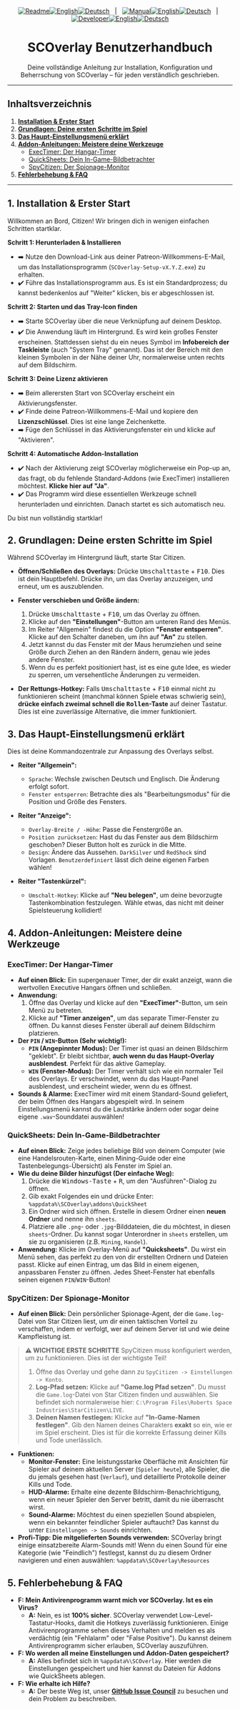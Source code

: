 <p align="center">
  <!-- Readme Links -->
  <a href="README.de.md"><img src="https://img.shields.io/badge/Readme-007bff?style=for-the-badge" alt="Readme"></a><!--
  --><a href="README.md"><img src="https://img.shields.io/badge/EN-555?style=for-the-badge" alt="English"></a><!--
  --><a href="README.de.md"><img src="https://img.shields.io/badge/DE-ff6f00?style=for-the-badge" alt="Deutsch"></a>
  &nbsp;&nbsp;|&nbsp;&nbsp;
  <!-- Manual Links -->
  <a href="MANUAL.de.md"><img src="https://img.shields.io/badge/Manual-555?style=for-the-badge" alt="Manual"></a><!--
  --><a href="MANUAL.md"><img src="https://img.shields.io/badge/EN-555?style=for-the-badge" alt="English"></a><!--
  --><a href="MANUAL.de.md"><img src="https://img.shields.io/badge/DE-555?style=for-the-badge" alt="Deutsch"></a>
  &nbsp;&nbsp;|&nbsp;&nbsp;
  <!-- Developer/SDK Links -->
  <a href="SDK_MANUAL.de.md"><img src="https://img.shields.io/badge/Developer-555?style=for-the-badge" alt="Developer"></a><!--
  --><a href="SDK_MANUAL.md"><img src="https://img.shields.io/badge/EN-555?style=for-the-badge" alt="English"></a><!--
  --><a href="SDK_MANUAL.de.md"><img src="https://img.shields.io/badge/DE-555?style=for-the-badge" alt="Deutsch"></a>
</p>

<h1 align="center">SCOverlay Benutzerhandbuch</h1>
<p align="center">Deine vollständige Anleitung zur Installation, Konfiguration und Beherrschung von SCOverlay – für jeden verständlich geschrieben.</p>

---

## Inhaltsverzeichnis

1.  [**Installation & Erster Start**](#1-installation--erster-start)
2.  [**Grundlagen: Deine ersten Schritte im Spiel**](#2-grundlagen-deine-ersten-schritte-im-spiel)
3.  [**Das Haupt-Einstellungsmenü erklärt**](#3-das-haupt-einstellungsmenü-erklärt)
4.  [**Addon-Anleitungen: Meistere deine Werkzeuge**](#4-addon-anleitungen-meistere-deine-werkzeuge)
    *   [ExecTimer: Der Hangar-Timer](#exectimer-der-hangar-timer)
    *   [QuickSheets: Dein In-Game-Bildbetrachter](#quicksheets-dein-in-game-bildbetrachter)
    *   [SpyCitizen: Der Spionage-Monitor](#spycitizen-der-spionage-monitor)
5.  [**Fehlerbehebung & FAQ**](#5-fehlerbehebung--faq)

---

## 1. Installation & Erster Start

Willkommen an Bord, Citizen! Wir bringen dich in wenigen einfachen Schritten startklar.

**Schritt 1: Herunterladen & Installieren**
-   ➡️ Nutze den Download-Link aus deiner Patreon-Willkommens-E-Mail, um das Installationsprogramm (`SCOverlay-Setup-vX.Y.Z.exe`) zu erhalten.
-   ✔️ Führe das Installationsprogramm aus. Es ist ein Standardprozess; du kannst bedenkenlos auf "Weiter" klicken, bis er abgeschlossen ist.

**Schritt 2: Starten und das Tray-Icon finden**
-   ➡️ Starte SCOverlay über die neue Verknüpfung auf deinem Desktop.
-   ✔️ Die Anwendung läuft im Hintergrund. Es wird kein großes Fenster erscheinen. Stattdessen siehst du ein neues Symbol im **Infobereich der Taskleiste** (auch "System Tray" genannt). Das ist der Bereich mit den kleinen Symbolen in der Nähe deiner Uhr, normalerweise unten rechts auf dem Bildschirm.

**Schritt 3: Deine Lizenz aktivieren**
-   ➡️ Beim allerersten Start von SCOverlay erscheint ein Aktivierungsfenster.
-   ✔️ Finde deine Patreon-Willkommens-E-Mail und kopiere den **Lizenzschlüssel**. Dies ist eine lange Zeichenkette.
-   ➡️ Füge den Schlüssel in das Aktivierungsfenster ein und klicke auf "Aktivieren".

**Schritt 4: Automatische Addon-Installation**
-   ✔️ Nach der Aktivierung zeigt SCOverlay möglicherweise ein Pop-up an, das fragt, ob du fehlende Standard-Addons (wie ExecTimer) installieren möchtest. **Klicke hier auf "Ja"**.
-   ✔️ Das Programm wird diese essentiellen Werkzeuge schnell herunterladen und einrichten. Danach startet es sich automatisch neu.

Du bist nun vollständig startklar!

## 2. Grundlagen: Deine ersten Schritte im Spiel

Während SCOverlay im Hintergrund läuft, starte Star Citizen.

-   **Öffnen/Schließen des Overlays:** Drücke <kbd>Umschalttaste</kbd> + <kbd>F10</kbd>. Dies ist dein Hauptbefehl. Drücke ihn, um das Overlay anzuzeigen, und erneut, um es auszublenden.

-   **Fenster verschieben und Größe ändern:**
    1.  Drücke <kbd>Umschalttaste</kbd> + <kbd>F10</kbd>, um das Overlay zu öffnen.
    2.  Klicke auf den **"Einstellungen"**-Button am unteren Rand des Menüs.
    3.  Im Reiter "Allgemein" findest du die Option **"Fenster entsperren"**. Klicke auf den Schalter daneben, um ihn auf **"An"** zu stellen.
    4.  Jetzt kannst du das Fenster mit der Maus herumziehen und seine Größe durch Ziehen an den Rändern ändern, genau wie jedes andere Fenster.
    5.  Wenn du es perfekt positioniert hast, ist es eine gute Idee, es wieder zu sperren, um versehentliche Änderungen zu vermeiden.

-   **Der Rettungs-Hotkey:** Falls <kbd>Umschalttaste</kbd> + <kbd>F10</kbd> einmal nicht zu funktionieren scheint (manchmal können Spiele etwas schwierig sein), **drücke einfach zweimal schnell die <kbd>Rollen</kbd>-Taste** auf deiner Tastatur. Dies ist eine zuverlässige Alternative, die immer funktioniert.

## 3. Das Haupt-Einstellungsmenü erklärt

Dies ist deine Kommandozentrale zur Anpassung des Overlays selbst.

-   **Reiter "Allgemein":**
    *   `Sprache`: Wechsle zwischen Deutsch und Englisch. Die Änderung erfolgt sofort.
    *   `Fenster entsperren`: Betrachte dies als "Bearbeitungsmodus" für die Position und Größe des Fensters.

-   **Reiter "Anzeige":**
    *   `Overlay-Breite / -Höhe`: Passe die Fenstergröße an.
    *   `Position zurücksetzen`: Hast du das Fenster aus dem Bildschirm geschoben? Dieser Button holt es zurück in die Mitte.
    *   `Design`: Ändere das Aussehen. `DarkSilver` und `RedShock` sind Vorlagen. `Benutzerdefiniert` lässt dich deine eigenen Farben wählen!

-   **Reiter "Tastenkürzel":**
    *   `Umschalt-Hotkey`: Klicke auf **"Neu belegen"**, um deine bevorzugte Tastenkombination festzulegen. Wähle etwas, das nicht mit deiner Spielsteuerung kollidiert!

## 4. Addon-Anleitungen: Meistere deine Werkzeuge

### ExecTimer: Der Hangar-Timer

-   **Auf einen Blick:** Ein supergenauer Timer, der dir exakt anzeigt, wann die wertvollen Executive Hangars öffnen und schließen.
-   **Anwendung:**
    1.  Öffne das Overlay und klicke auf den **"ExecTimer"**-Button, um sein Menü zu betreten.
    2.  Klicke auf **"Timer anzeigen"**, um das separate Timer-Fenster zu öffnen. Du kannst dieses Fenster überall auf deinem Bildschirm platzieren.
-   **Der `PIN` / `WIN`-Button (Sehr wichtig!):**
    *   **`PIN` (Angepinnter Modus):** Der Timer ist quasi an deinen Bildschirm "geklebt". Er bleibt sichtbar, **auch wenn du das Haupt-Overlay ausblendest**. Perfekt für das aktive Gameplay.
    *   **`WIN` (Fenster-Modus):** Der Timer verhält sich wie ein normaler Teil des Overlays. Er verschwindet, wenn du das Haupt-Panel ausblendest, und erscheint wieder, wenn du es öffnest.
-   **Sounds & Alarme:** ExecTimer wird mit einem Standard-Sound geliefert, der beim Öffnen des Hangars abgespielt wird. In seinem Einstellungsmenü kannst du die Lautstärke ändern oder sogar deine eigene `.wav`-Sounddatei auswählen!

### QuickSheets: Dein In-Game-Bildbetrachter

-   **Auf einen Blick:** Zeige jedes beliebige Bild von deinem Computer (wie eine Handelsrouten-Karte, einen Mining-Guide oder eine Tastenbelegungs-Übersicht) als Fenster im Spiel an.
-   **Wie du deine Bilder hinzufügst (Der einfache Weg):**
    1.  Drücke die <kbd>Windows-Taste</kbd> + <kbd>R</kbd>, um den "Ausführen"-Dialog zu öffnen.
    2.  Gib exakt Folgendes ein und drücke Enter: `%appdata%\SCOverlay\addons\QuickSheet`
    3.  Ein Ordner wird sich öffnen. Erstelle in diesem Ordner einen **neuen Ordner** und nenne ihn `sheets`.
    4.  Platziere alle `.png`- oder `.jpg`-Bilddateien, die du möchtest, in diesen `sheets`-Ordner. Du kannst sogar Unterordner in `sheets` erstellen, um sie zu organisieren (z.B. `Mining`, `Handel`).
-   **Anwendung:** Klicke im Overlay-Menü auf **"Quicksheets"**. Du wirst ein Menü sehen, das perfekt zu den von dir erstellten Ordnern und Dateien passt. Klicke auf einen Eintrag, um das Bild in einem eigenen, anpassbaren Fenster zu öffnen. Jedes Sheet-Fenster hat ebenfalls seinen eigenen `PIN`/`WIN`-Button!

### SpyCitizen: Der Spionage-Monitor

-   **Auf einen Blick:** Dein persönlicher Spionage-Agent, der die `Game.log`-Datei von Star Citizen liest, um dir einen taktischen Vorteil zu verschaffen, indem er verfolgt, wer auf deinem Server ist und wie deine Kampfleistung ist.

> **⚠️ WICHTIGE ERSTE SCHRITTE**
> SpyCitizen muss konfiguriert werden, um zu funktionieren. Dies ist der wichtigste Teil!
> 1.  Öffne das Overlay und gehe dann zu `SpyCitizen -> Einstellungen -> Konto`.
> 2.  **Log-Pfad setzen:** Klicke auf **"Game.log Pfad setzen"**. Du musst die `Game.log`-Datei von Star Citizen finden und auswählen. Sie befindet sich normalerweise hier: `C:\Program Files\Roberts Space Industries\StarCitizen\LIVE`.
> 3.  **Deinen Namen festlegen:** Klicke auf **"In-Game-Namen festlegen"**. Gib den Namen deines Charakters **exakt** so ein, wie er im Spiel erscheint. Dies ist für die korrekte Erfassung deiner Kills und Tode unerlässlich.

-   **Funktionen:**
    *   **Monitor-Fenster:** Eine leistungsstarke Oberfläche mit Ansichten für Spieler auf deinem aktuellen Server (`Spieler heute`), alle Spieler, die du jemals gesehen hast (`Verlauf`), und detaillierte Protokolle deiner Kills und Tode.
    *   **HUD-Alarme:** Erhalte eine dezente Bildschirm-Benachrichtigung, wenn ein neuer Spieler den Server betritt, damit du nie überrascht wirst.
    *   **Sound-Alarme:** Möchtest du einen speziellen Sound abspielen, wenn ein bekannter feindlicher Spieler auftaucht? Das kannst du unter `Einstellungen -> Sounds` einrichten.
-   **Profi-Tipp: Die mitgelieferten Sounds verwenden:** SCOverlay bringt einige einsatzbereite Alarm-Sounds mit! Wenn du einen Sound für eine Kategorie (wie "Feindlich") festlegst, kannst du zu diesem Ordner navigieren und einen auswählen: `%appdata%\SCOverlay\Resources`

## 5. Fehlerbehebung & FAQ

-   **F: Mein Antivirenprogramm warnt mich vor SCOverlay. Ist es ein Virus?**
    *   **A:** Nein, es ist **100% sicher**. SCOverlay verwendet Low-Level-Tastatur-Hooks, damit die Hotkeys zuverlässig funktionieren. Einige Antivirenprogramme sehen dieses Verhalten und melden es als verdächtig (ein "Fehlalarm" oder "False Positive"). Du kannst deinem Antivirenprogramm sicher erlauben, SCOverlay auszuführen.
-   **F: Wo werden all meine Einstellungen und Addon-Daten gespeichert?**
    *   **A:** Alles befindet sich in `%appdata%\SCOverlay`. Hier werden die Einstellungen gespeichert und hier kannst du Dateien für Addons wie QuickSheets ablegen.
-   **F: Wie erhalte ich Hilfe?**
    *   **A:** Der beste Weg ist, unser **[GitHub Issue Council](https://github.com/BlugDeg/SCOverlay-Updates/issues)** zu besuchen und dein Problem zu beschreiben.
